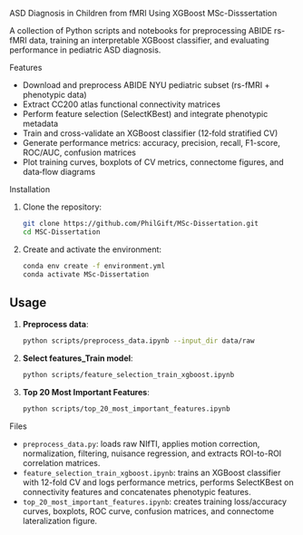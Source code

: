 ASD Diagnosis in Children from fMRI Using XGBoost
MSc-Disssertation


A collection of Python scripts and notebooks for preprocessing ABIDE rs-fMRI data, training an interpretable XGBoost classifier, and evaluating performance in pediatric ASD diagnosis.


Features

* Download and preprocess ABIDE NYU pediatric subset (rs-fMRI + phenotypic data)
* Extract CC200 atlas functional connectivity matrices
* Perform feature selection (SelectKBest) and integrate phenotypic metadata
* Train and cross-validate an XGBoost classifier (12‑fold stratified CV)
* Generate performance metrics: accuracy, precision, recall, F1-score, ROC/AUC, confusion matrices
* Plot training curves, boxplots of CV metrics, connectome figures, and data‑flow diagrams



Installation

1. Clone the repository:

   ```bash
   git clone https://github.com/PhilGift/MSc-Dissertation.git
   cd MSC-Dissertation
   ```
2. Create and activate the environment:

   ```bash
   conda env create -f environment.yml
   conda activate MSc-Dissertation
   ```

## Usage

1. **Preprocess data**:

   ```bash
   python scripts/preprocess_data.ipynb --input_dir data/raw 
   ```
2. **Select features_Train model**:

   ```bash
   python scripts/feature_selection_train_xgboost.ipynb 
   ```
3. **Top 20 Most Important Features**:

   ```bash
   python scripts/top_20_most_important_features.ipynb 
   ```

Files

* `preprocess_data.py`: loads raw NIfTI, applies motion correction, normalization, filtering, nuisance regression, and extracts ROI-to-ROI correlation matrices.
* `feature_selection_train_xgboost.ipynb`: trains an XGBoost classifier with 12-fold CV and logs performance metrics, performs SelectKBest on connectivity features and concatenates phenotypic features.
* `top_20_most_important_features.ipynb`: creates training loss/accuracy curves, boxplots, ROC curve, confusion matrices, and connectome lateralization figure.


